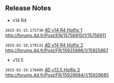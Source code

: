 Release Notes
-------------
* v14 R4

```2015-01-15.175730``` [4D v14 R4 Hotfix 1](https://github.com/4D-JP/release-notes/blob/master/v14/r4/hf1/README.md) 
http://forums.4d.fr/Post/EN/15756910/1/15756911

```2015-02-19.179131``` [4D v14 R4 Hotfix 2](https://github.com/4D-JP/release-notes/blob/master/v14/r4/hf2/README.md) 
http://forums.4d.fr/Post/FR/15925866/1/15925867

* v13.5

```2015-02-19.178495``` [4D v13.5 Hotfix 3](https://github.com/4D-JP/release-notes/blob/master/v13/13.5/hf3/README.md) 
http://forums.4d.fr/Post/FR/15929684/1/15929685
